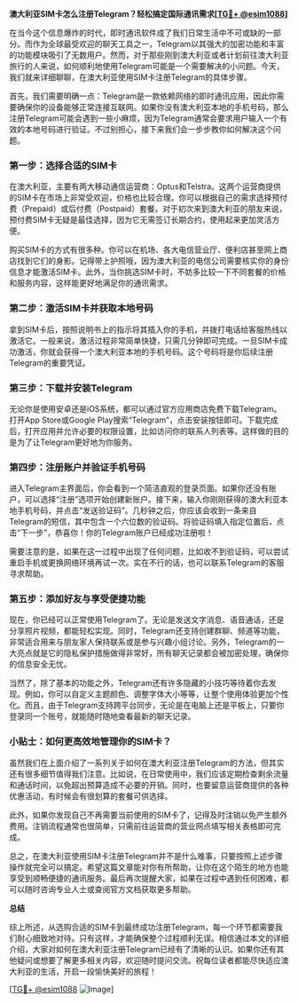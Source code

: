 **澳大利亚SIM卡怎么注册Telegram？轻松搞定国际通讯需求[[TG💪+ @esim1088](https://t.me/s/esim1088)]**

在当今这个信息爆炸的时代，即时通讯软件成了我们日常生活中不可或缺的一部分。而作为全球最受欢迎的聊天工具之一，Telegram以其强大的加密功能和丰富的功能模块吸引了无数用户。然而，对于那些刚到澳大利亚或者计划前往澳大利亚旅行的人来说，如何顺利地使用Telegram可能是一个需要解决的小问题。今天，我们就来详细聊聊，在澳大利亚使用SIM卡注册Telegram的具体步骤。

首先，我们需要明确一点：Telegram是一款依赖网络的即时通讯应用，因此你需要确保你的设备能够正常连接互联网。如果你没有澳大利亚本地的手机号码，那么注册Telegram可能会遇到一些小麻烦，因为Telegram通常会要求用户输入一个有效的本地号码进行验证。不过别担心，接下来我们会一步步教你如何解决这个问题。

### 第一步：选择合适的SIM卡

在澳大利亚，主要有两大移动通信运营商：Optus和Telstra。这两个运营商提供的SIM卡在市场上非常受欢迎，价格也比较合理。你可以根据自己的需求选择预付费（Prepaid）或后付费（Postpaid）套餐。对于初次来到澳大利亚的朋友来说，预付费SIM卡无疑是最佳选择，因为它无需签订长期合约，使用起来更加灵活方便。

购买SIM卡的方式有很多种。你可以在机场、各大电信营业厅、便利店甚至网上商店找到它们的身影。记得带上护照哦，因为澳大利亚的电信公司需要核实你的身份信息才能激活SIM卡。此外，当你挑选SIM卡时，不妨多比较一下不同套餐的价格和服务内容，这样能更好地满足你的通讯需求。

### 第二步：激活SIM卡并获取本地号码

拿到SIM卡后，按照说明书上的指示将其插入你的手机，并拨打电话给客服热线以激活它。一般来说，激活过程非常简单快捷，只需几分钟即可完成。一旦SIM卡成功激活，你就会获得一个澳大利亚本地的手机号码。这个号码将是你后续注册Telegram的重要凭证。

### 第三步：下载并安装Telegram

无论你是使用安卓还是iOS系统，都可以通过官方应用商店免费下载Telegram。打开App Store或Google Play搜索“Telegram”，点击安装按钮即可。下载完成后，打开应用并允许必要的权限设置，比如访问你的联系人列表等。这样做的目的是为了让Telegram更好地为你服务。

### 第四步：注册账户并验证手机号码

进入Telegram主界面后，你会看到一个简洁直观的登录页面。如果你还没有账户，可以选择“注册”选项开始创建新账户。接下来，输入你刚刚获得的澳大利亚本地手机号码，并点击“发送验证码”。几秒钟之后，你应该会收到一条来自Telegram的短信，其中包含一个六位数的验证码。将验证码填入指定位置后，点击“下一步”，恭喜你！你的Telegram账户已经成功注册啦！

需要注意的是，如果在这一过程中出现了任何问题，比如收不到验证码，可以尝试重启手机或更换网络环境再试一次。实在不行的话，也可以联系Telegram的客服寻求帮助。

### 第五步：添加好友与享受便捷功能

现在，你已经可以正常使用Telegram了。无论是发送文字消息、语音通话，还是分享照片视频，都能轻松实现。同时，Telegram还支持创建群聊、频道等功能，非常适合用来与朋友家人保持联系或是参与兴趣小组讨论。另外，Telegram的一大亮点就是它的隐私保护措施做得非常好，所有聊天记录都会被加密处理，确保你的信息安全无忧。

当然了，除了基本的功能之外，Telegram还有许多隐藏的小技巧等待着你去发现。例如，你可以自定义主题颜色、调整字体大小等等，让整个使用体验更加个性化。而且，由于Telegram支持跨平台同步，无论是在电脑上还是平板上，只要你登录同一个账号，就能随时随地查看最新的聊天记录。

### 小贴士：如何更高效地管理你的SIM卡？

虽然我们在上面介绍了一系列关于如何在澳大利亚注册Telegram的方法，但其实还有很多细节值得我们注意。比如说，在日常使用中，我们应该定期检查剩余流量和通话时间，以免超出预算造成不必要的开销。同时，也要留意运营商提供的各种优惠活动，有时候会有很划算的套餐可供选择。

此外，如果你发现自己不再需要当前使用的SIM卡了，记得及时注销以免产生额外费用。注销流程通常也很简单，只需前往运营商的营业网点填写相关表格即可完成。

总之，在澳大利亚使用SIM卡注册Telegram并不是什么难事，只要按照上述步骤操作就完全可以搞定。希望这篇文章能对你有所帮助，让你在这个陌生的地方也能享受到顺畅便捷的通讯服务。最后再次提醒大家，如果在过程中遇到任何困难，都可以随时咨询专业人士或查阅官方文档获取更多帮助。

**总结**

综上所述，从选购合适的SIM卡到最终成功注册Telegram，每一个环节都需要我们耐心细致地对待。只有这样，才能确保整个过程顺利无误。相信通过本文的详细介绍，大家对如何在澳大利亚注册Telegram已经有了清晰的认识。如果你还有其他疑问或想要了解更多相关内容，欢迎随时提问交流。祝每位读者都能尽快适应澳大利亚的生活，开启一段愉快美好的旅程！

[[TG💪+ @esim1088](https://t.me/s/esim1088) ![Image](https://i.postimg.cc/4NQfJmqS/Snipaste-2025-05-13-00-14-12.png)]